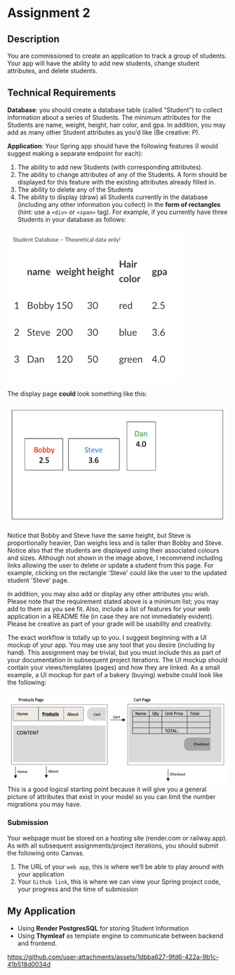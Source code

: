 # Assignment 2
## Description
You are commissioned to create an application to track a group of students.  Your app will have the ability to add new students, change student attributes, and delete students.  
## Technical Requirements
**Database**: you should create a database table (called “Student”) to collect information about a series of Students. The minimum attributes for the Students are name, weight, height, hair color, and gpa. In addition, you may add as many other Student attributes as you’d like (Be creative: P). 

**Application**: Your Spring app should have the following features (I would suggest making a separate endpoint for each):
1. The ability to add new Students (with corresponding attributes).
2. The ability to change attributes of any of the Students. A form should be displayed for this feature with the existing attributes already filled in. 
3. The ability to delete any of the Students
4. The ability to display (draw) all Students currently in the database (including any other information you collect) in the **form of rectangles** (hint: use a `<div>` or `<span>` tag). For example, if you currently have three Students in your database as follows:

![](img2.png)

The display page **could** look something like this:

![](img3.png)

Notice that Bobby and Steve have the same height, but Steve is proportionally heavier, Dan weighs less and is taller than Bobby and Steve. Notice also that the students are displayed using their associated colours and sizes. Although not shown in the image above, I recommend including links allowing the user to delete or update a student from this page.  For example, clicking on the rectangle 'Steve' could like the user to the updated student 'Steve' page.  

In addition, you may also add or display any other attributes you wish.  Please note that the requirement stated above is a minimum list; you may add to them as you see fit.  Also, include a list of features for your web application in a README file (in case they are not immediately evident).  Please be creative as part of your grade will be usability and creativity.

The exact workflow is totally up to you.  I suggest beginning with a UI mockup of your app.  You may use any tool that you desire (including by hand).  This assignment may be trivial, but you must include this as part of your documentation in subsequent project iterations. The UI mockup should contain your views/templates (pages) and how they are linked.  As a small example, a UI mockup for part of a bakery (buying) website could look like the following:

![](img4.png)
This is a good logical starting point because it will give you a general picture of attributes that exist in your model so you can limit the number migrations you may have.

### Submission

Your webpage must be stored on a hosting site (render.com or railway.app). As with all subsequent assignments/project iterations, you should submit the following onto Canvas.
1. The URL of your `web app`, this is where we’ll be able to play around with your application
2. Your `Github link`, this is where we can view your Spring project code, your progress and the time of submission

## My Application
* Using **Render PostgresSQL** for storing Student Information
* Using **Thymleaf** as template engine to communicate between backend and frontend.

https://github.com/user-attachments/assets/1dbba627-9fd6-422a-9b1c-41b518d0034d